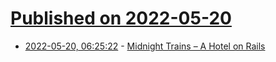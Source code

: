 # [Published on 2022-05-20](index.md)

* [2022-05-20, 06:25:22](https://news.ycombinator.com/item?id=31444001) - [Midnight Trains – A Hotel on Rails](https://www.midnight-trains.com/en/home)
